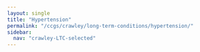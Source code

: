 ```yaml
---
layout: single
title: "Hypertension"
permalink: "/ccgs/crawley/long-term-conditions/hypertension/"
sidebar:
  nav: "crawley-LTC-selected"
---
```


